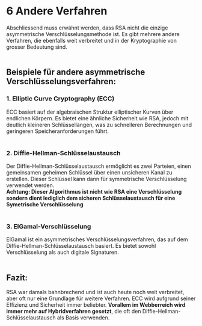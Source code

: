 # 6 Andere Verfahren
Abschliessend muss erwähnt werden, dass RSA nicht die einzige asymmetrische Verschlüsselungsmethode ist. Es gibt mehrere andere Verfahren, die ebenfalls weit verbreitet und in der Kryptographie von grosser Bedeutung sind.
<br>
<br>

## Beispiele für andere asymmetrische Verschlüsselungsverfahren:
### 1. Elliptic Curve Cryptography (ECC)
ECC basiert auf der algebraischen Struktur elliptischer Kurven über endlichen Körpern. Es bietet eine ähnliche Sicherheit wie RSA, jedoch mit deutlich kleineren Schlüssellängen, was zu schnelleren Berechnungen und geringeren Speicheranforderungen führt.
<br>
<br>

### 2. Diffie-Hellman-Schlüsselaustausch
Der Diffie-Hellman-Schlüsselaustausch ermöglicht es zwei Parteien, einen gemeinsamen geheimen Schlüssel über einen unsicheren Kanal zu erstellen. Dieser Schlüssel kann dann für symmetrische Verschlüsselung verwendet werden. <br>
**Achtung: Dieser Algorithmus ist nicht wie RSA eine Verschlüsselung sondern dient lediglich dem sicheren Schlüsselaustausch für eine Symetrische Verschlüsselung**
<br>
<br>

### 3. ElGamal-Verschlüsselung
ElGamal ist ein asymmetrisches Verschlüsselungsverfahren, das auf dem Diffie-Hellman-Schlüsselaustausch basiert. Es bietet sowohl Verschlüsselung als auch digitale Signaturen.
<br>
<br>

## Fazit:
RSA war damals bahnbrechend und ist auch heute noch weit verbreitet, aber oft nur eine Grundlage für weitere Verfahren. ECC wird aufgrund seiner Effizienz und Sicherheit immer beliebter. **Vorallem im Webberreich wird immer mehr auf Hybridverfahren gesetzt**, die oft den Diffie-Hellman-Schlüsselaustausch als Basis verwenden.